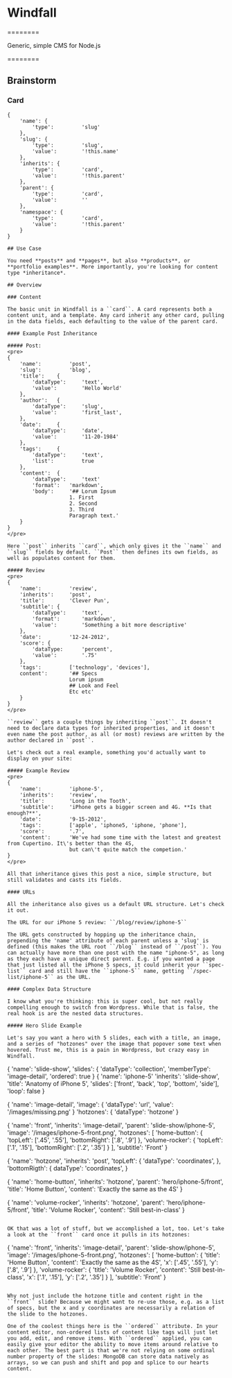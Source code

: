 # Windfall
========

Generic, simple CMS for Node.js

========

## Brainstorm

### Card

````
{
    'name': {
        'type':         'slug'
    },
    'slug': {
        'type':         'slug',
        'value':        '!this.name'
    },
    'inherits': {
        'type':         'card',
        'value':        '!this.parent'
    },
    'parent': {
        'type':         'card',
        'value':        ''
    },
    'namespace': {
        'type':         'card',
        'value':        '!this.parent'
    }
}

## Use Case

You need **posts** and **pages**, but also **products**, or **portfolio examples**. More importantly, you're looking for content type *inheritance*.

## Overview

### Content

The basic unit in Windfall is a ``card``. A card represents both a content unit, and a template. Any card inherit any other card, pulling in the data fields, each defaulting to the value of the parent card.

#### Example Post Inheritance

##### Post:
<pre>
{
    'name':         'post',
    'slug':         'blog',
    'title':    {
        'dataType':     'text',
        'value':        'Hello World'
    },
    'author':   {
        'dataType':     'slug',
        'value':        'first_last',
    },
    'date':     {
        'dataType':     'date',
        'value':        '11-20-1984'
    },
    'tags':     {
        'dataType':     'text',
        'list':         true
    },
    'content':  {
        'dataType':     'text'
        'format':   'markdown',
        'body':     '## Lorum Ipsum
                    1. First
                    2. Second
                    3. Third
                    Paragraph text.'
    }
}
</pre>

Here ``post`` inherits ``card``, which only gives it the ``name`` and ``slug`` fields by default. ``Post`` then defines its own fields, as well as populates content for them.

##### Review
<pre>
{
    'name':         'review',
    'inherits':     'post',
    'title':        'Clever Pun',
    'subtitle': {
        'dataType':     'text',
        'format':       'markdown',
        'value':        'Something a bit more descriptive'
    },
    'date':         '12-24-2012',
    'score': {
        'dataType:      'percent',
        'value':        '.75'
    },
    'tags':         ['technology', 'devices'],
    content':       '## Specs
                    Lorum ipsum
                    ## Look and Feel
                    Etc etc'
    }
}
</pre>

``review`` gets a couple things by inheriting ``post``. It doesn't need to declare data types for inherited properties, and it doesn't even name the post author, as all (or most) reviews are written by the author declared in ``post``.

Let's check out a real example, something you'd actually want to display on your site:

##### Example Review
<pre>
{
    'name':         'iphone-5',
    'inherits':     'review',
    'title':        'Long in the Tooth',
    'subtitle':     'iPhone gets a bigger screen and 4G. **Is that enough?**',
    'date':         '9-15-2012',
    'tags':         ['apple', 'iphone5, 'iphone, 'phone'],
    'score':        '.7',
    'content':      'We've had some time with the latest and greatest from Cupertino. It\'s better than the 4S, 
                    but can\'t quite match the competion.'
}
</pre>

All that inheritance gives this post a nice, simple structure, but still validates and casts its fields.

#### URLs

All the inheritance also gives us a default URL structure. Let's check it out.

The URL for our iPhone 5 review: ``/blog/review/iphone-5``

The URL gets constructed by hopping up the inheritance chain, prepending the 'name' attribute of each parent unless a 'slug' is defined (this makes the URL root ``/blog`` instead of ``/post``). You can actually have more than one post with the name "iphone-5", as long as they each have a unique direct parent. E.g. if you wanted a page that just listed all the iPhone 5 specs, it could inherit your ``spec-list`` card and still have the ``iphone-5`` name, getting ``/spec-list/iphone-5`` as the URL.

#### Complex Data Structure

I know what you're thinking: this is super cool, but not really compelling enough to switch from Wordpress. While that is false, the real hook is are the nested data structures.

##### Hero Slide Example

Let's say you want a hero with 5 slides, each with a title, an image, and a series of "hotzones" over the image that popover some text when hovered. Trust me, this is a pain in Wordpress, but crazy easy in Windfall.

````
{
    'name':             'slide-show',
    'slides': {
        'dataType':         'collection',
        'memberType':       'image-detail',
        'ordered':          true
    }
{
    'name':             'iphone-5'
    'inherits':         'slide-show',
    'title':            'Anatomy of iPhone 5',
    'slides':           ['front', 'back', 'top', 'bottom', 'side'],
    'loop':             false
}

{
    'name':             'image-detail',
    'image': {
        'dataType':         'url',
        'value':            '/images/missing.png'
    }
    'hotzones': {
        'dataType':         'hotzone'
    }
        

{
    'name':             'front',
    'inherits':         'image-detail',
    'parent':           'slide-show/iphone-5',
    'image':            '/images/iphone-5-front.png',
    'hotzones': [
        'home-button': {
            'topLeft': ['.45', '.55'],
            'bottomRight': ['.8', '.9']
        },
        'volume-rocker': {
            'topLeft': ['.1', '.15'],
            'bottomRight': ['.2', '.35']
        }
    ],
    'subtitle':         'Front'
}

{
    'name':             'hotzone',
    'inherits':         'post',
    'topLeft': {
        'dataType':         'coordinates',
    },
    'bottomRigth': {
        dataType':          'coordinates',
    }

{
    'name':             'home-button',
    'inherits':         'hotzone',
    'parent':           'hero/iphone-5/front',
    'title':            'Home Button',
    'content':          'Exactly the same as the 4S'
}

{
    'name':             'volume-rocker',
    'inherits':         'hotzone',
    'parent':           'hero/iphone-5/front',
    'title':            'Volume Rocker',
    'content':          'Still best-in-class'
}
````

OK that was a lot of stuff, but we accomplished a lot, too. Let's take a look at the ``front`` card once it pulls in its hotzones:

````

{
    'name':             'front',
    'inherits':         'image-detail',
    'parent':           'slide-show/iphone-5',
    'image':            '/images/iphone-5-front.png',
    'hotzones': [
        'home-button': {
            'title':            'Home Button',
            'content':          'Exactly the same as the 4S',
            'x': ['.45', '.55'],
            'y': ['.8', '.9']
        },
        'volume-rocker': {
            'title':            'Volume Rocker',
            'content':          'Still best-in-class',
            'x': ['.1', '.15'],
            'y': ['.2', '.35']
        }
    ],
    'subtitle':         'Front'
}
````

Why not just include the hotzone title and content right in the ``front`` slide? Because we might want to re-use those, e.g. as a list of specs, but the x and y coordinates are necessarily a relation of the slide to the hotzones.

One of the coolest things here is the ``ordered`` attribute. In your content editor, non-ordered lists of content like tags will just let you add, edit, and remove items. With ``ordered`` applied, you can easily give your editor the ability to move items around relative to each other. The best part is that we're not relying on some ordinal number property of the slides: MongoDB can store data natively as arrays, so we can push and shift and pop and splice to our hearts content.